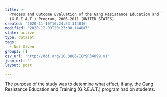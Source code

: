 ```yaml
---
title: >-
  Process and Outcome Evaluation of the Gang Resistance Education and Training
  (G.R.E.A.T.) Program, 2006-2011 [UNITED STATES]
created: '2020-11-10T16:24:53.314810'
modified: '2020-12-03T20:23:00.144087'
state: active
type: dataset
tags:
  - Not Given
groups: []
csv_url: 'http://doi.org/10.3886/ICPSR34899.v1'
json_url: ''
layout: post

---
```

The purpose of the study was to determine what effect, if any, the Gang Resistance Education and Training (G.R.E.A.T.) program had on students.
